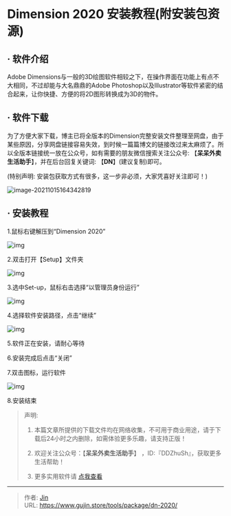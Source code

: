 # Dimension 2020 安装教程(附安装包资源)


## · 软件介绍
Adobe Dimensions与一般的3D绘图软件相较之下，在操作界面在功能上有点不大相同，不过却能与大名鼎鼎的Adobe Photoshop以及Illustrator等软件紧密的结合起来，让你快捷、方便的将2D图形转换成为3D的物件。

## · 软件下载
为了方便大家下载，博主已将全版本的Dimension完整安装文件整理至网盘，由于某些原因，分享网盘链接容易失效，到时候一篇篇博文的链接改过来太麻烦了。所以全版本链接统一放在公众号，如有需要的朋友微信搜索关注公众号: 【**呆呆外卖生活助手**】，并在后台回复关键词: 【**DN**】(建议复制)即可。

(特别声明: 安装包获取方式有很多，这一步非必须，大家凭喜好关注即可！)

![image-20211015164342819](https://img.gujin.store/img/image-20211015164342819.png)

## · 安装教程

1.鼠标右键解压到“Dimension 2020”

![img](https://img.gujin.store/img/v2-a2c5f5b9db62ca373285d94d5d86a5df_720w.png)

2.双击打开【Setup】文件夹

![img](https://img.gujin.store/img/v2-874b1914c7cf77d256cca08259138cdc_720w.png)

3.选中Set-up，鼠标右击选择“以管理员身份运行”

![img](https://img.gujin.store/img/v2-9546a8c395a83b8f412e55fda637c685_720w.png)

4.选择软件安装路径，点击“继续”

![img](https://img.gujin.store/img/v2-2dd00a40b0898c7eb300afe87044886e_720w.png)

5.软件正在安装，请耐心等待

6.安装完成后点击“关闭”

7.双击图标，运行软件

![img](https://img.gujin.store/img/v2-60fe8d72abc7c3ed635feafc9ca3ed49_720w.png)

8.安装结束




> 声明: 
>
> 1. 本篇文章所提供的下载文件均在网络收集，不可用于商业用途，请于下载后24小时之内删除，如需体验更多乐趣，请支持正版！
>
> 2. 欢迎关注公众号：【**呆呆外卖生活助手**】 ，ID:『DDZhuSh』，获取更多生活帮助！
>
> 3. 更多实用软件请  [点我查看](/tools)

---

> 作者: [Jin](https://img.gujin.store/img/favicon.ico)  
> URL: https://www.gujin.store/tools/package/dn-2020/  

